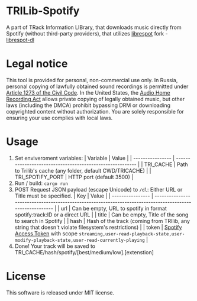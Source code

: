 # TRILib-Spotify
A part of TRack Information LIBrary, that downloads music directly from Spotify (without third-party providers), that utilizes [librespot](https://github.com/librespot-org/librespot) fork - [librespot-dl](https://github.com/VastieOfficial/librespot-dl/)

# Legal notice
This tool is provided for personal, non-commercial use only. In Russia, personal copying of lawfully obtained sound recordings is permitted under [Article 1273 of the Civil Code](https://www.consultant.ru/document/cons_doc_LAW_64629/f63562ebf49f4d5fbe0c3daa9ea22a689d2d64ab/). In the United States, the [Audio Home Recording Act](https://www.congress.gov/bill/102nd-congress/senate-bill/1623) allows private copying of legally obtained music, but other laws (including the DMCA) prohibit bypassing DRM or downloading copyrighted content without authorization. You are solely responsible for ensuring your use complies with local laws.

# Usage

1. Set enviveroment variables:
| Variable         | Value                                                     |
| ---------------- | --------------------------------------------------------- |
| TRI_CACHE        | Path to Trilib's cache (any folder, default CWD/TRICACHE) |
| TRI_SPOTIFY_PORT | HTTP port (default 3500)                                  |
1. Run / build: `cargo run`
2. POST Request JSON payload (escape Unicode) to `/dl`:
Either URL or Title must be specified.
| Key              | Value                                                                                                     |
| ---------------- | --------------------------------------------------------------------------------------------------------- |
| url              | Can be empty, URL to spotify in format spotify:track:ID or a direct URL                                   |
| title            | Can be empty, Title of the song to search in Spotify                                                      |
| hash             | Hash of the track (coming from TRIlib, any string that doesn't violate filesystem's restrictions)                                                                                                                  |
| token            | [Spotify Access Token](https://developer.spotify.com/documentation/web-api/concepts/access-token) with scope `streaming,user-read-playback-state,user-modify-playback-state,user-read-currently-playing`                                                                        |
3. Done! Your track will be saved to TRI_CACHE/hash/spotify/[best/medium/low].[extenstion]

# License
This software is released under MIT license. 